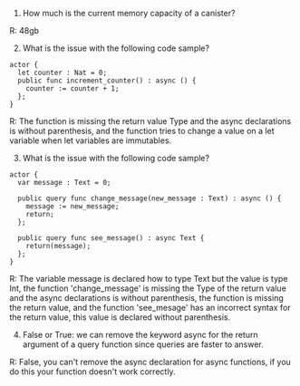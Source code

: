 1. How much is the current memory capacity of a canister?

R: 48gb


2. What is the issue with the following code sample?
```
actor {
  let counter : Nat = 0;
  public func increment_counter() : async () {
    counter := counter + 1;
  };
}
```
R: The function is missing the return value Type and the async declarations is without parenthesis, and the function tries to change a value on a let variable when let variables are immutables.


3. What is the issue with the following code sample?
```
actor {
  var message : Text = 0;

  public query func change_message(new_message : Text) : async () {
    message := new_message;
    return;
  };
  
  public query func see_message() : async Text {
    return(message);
  };
}
```
R: The variable message is declared how to type Text but the value is type Int, the function 'change_message' is missing the Type of the return value and the async declarations is without parenthesis, the function is missing the return value, and the function 'see_mesage' has an incorrect syntax for the return value, this value is declared without parenthesis. 


4. False or True: we can remove the keyword async for the return argument of a query function since queries are faster to answer.

R: False, you can't remove the async declaration for async functions, if you do this your function doesn't work correctly.
